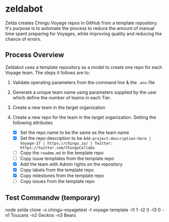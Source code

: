 # zeldabot
Zelda creates Chingu Voyage repos in GitHub from a template repository. It's purpose is
to automate the process to reduce the amount of manual time spent preparing for Voyages,
while improving quality and reducing the chance of errors.

## Process Overview

Zeldabot uses a template repository as a model to create one repo for each Voyage team.
The steps it follows are to:

1. Validate operating parameters from the command line & the `.env` file

2. Generate a unique team name using parameters supplied by the user which define the number of teams in each Tier.

3. Create a new team in the target organization

4. Create a new repo for the team in the target organization. Setting the following attributes
   - [X] Set the repo name to be the same as the team name
   - [X] Set the repo description to be `Add-project-description-here | Voyage-27 | https://chingu.io/ | Twitter: https://twitter.com/ChinguCollabs` 
   - [ ] Copy the `readme.md` in the template repo
   - [ ] Copy issue templates from the template repo
   - [X] Add the team with Admin rights on the repository
   - [X] Copy labels from the template repo
   - [X] Copy milestones from the template repo
   - [ ] Copy issues from the template repo

## Test Commandw (temporary)
node zelda clone -o chingu-voyagetest -t voyage-template -t1 1 -t2 0 -t3 0 -n1 Toucans -n2 Geckos -n3 Bears